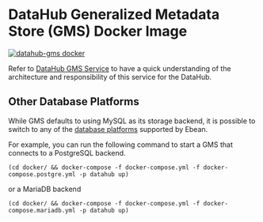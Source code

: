 # DataHub Generalized Metadata Store (GMS) Docker Image

[![datahub-gms docker](https://github.com/linkedin/datahub/workflows/datahub-gms%20docker/badge.svg)](https://github.com/linkedin/datahub/actions?query=workflow%3A%22datahub-gms+docker%22)

Refer to [DataHub GMS Service](../../gms) to have a quick understanding of the architecture and responsibility of this
service for the DataHub.

## Other Database Platforms

While GMS defaults to using MySQL as its storage backend, it is possible to switch to any of the
[database platforms](https://ebean.io/docs/database/) supported by Ebean.

For example, you can run the following command to start a GMS that connects to a PostgreSQL backend.

```
(cd docker/ && docker-compose -f docker-compose.yml -f docker-compose.postgre.yml -p datahub up)
```

or a MariaDB backend

```
(cd docker/ && docker-compose -f docker-compose.yml -f docker-compose.mariadb.yml -p datahub up)
```
